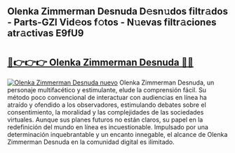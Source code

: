 ## Olenka Zimmerman Desnuda D𝚎sn𝚞dos filtr𝚊dos - Parts-GZl Vid𝚎os f𝚘tos - N𝚞evas filtr𝚊ciones atr𝚊ctivas E9fU9

# <h2><a href="http://mbbi5e.tromn.icu/?c=Olenka+Zimmerman+Desnuda">🔗👉👉👉 Olenka Zimmerman Desnuda 🔗🔗</a></h2>

[![Olenka Zimmerman Desnuda nuevo](https://i.imgur.com/pEAQMta.gif)](http://mbbi5e.tromn.icu/?c=Olenka+Zimmerman+Desnuda)
Olenka Zimmerman Desnuda, un personaje multifacético y estimulante, elude la comprensión fácil. Su método poco convencional de interactuar con audiencias en línea ha atraído y ofendido a los observadores, estimulando debates sobre el consentimiento, la moralidad y las complejidades de las sociedades virtuales. Aunque sus planes futuros no están claros, su papel en la redefinición del mundo en línea es incuestionable. Impulsado por una determinación inquebrantable y un encanto innegable, el alcance de Olenka Zimmerman Desnuda en la comunidad digital es ilimitado.
